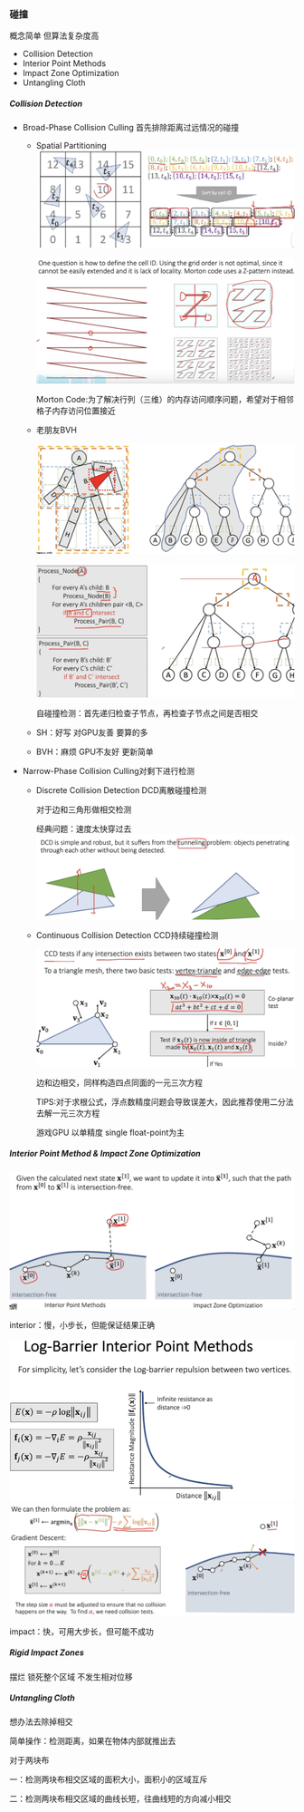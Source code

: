 ### 碰撞

概念简单 但算法复杂度高

- Collision Detection
- Interior Point Methods
- Impact Zone Optimization
- Untangling Cloth

##### Collision Detection

- Broad-Phase Collision Culling 首先排除距离过远情况的碰撞
  - Spatial Partitioning![image](IMAGE/5-1.PNG)
  
    ![mage](IMAGE/5-2.PNG)
  
    Morton Code:为了解决行列（三维）的内存访问顺序问题，希望对于相邻格子内存访问位置接近
  
  - 老朋友BVH
  
    ![image](IMAGE/5-3.png)
  
    ![image](IMAGE/5-4.png)
  
    自碰撞检测：首先递归检查子节点，再检查子节点之间是否相交
  
  - SH：好写 对GPU友善 要算的多
  
  - BVH：麻烦 GPU不友好 更新简单

- Narrow-Phase Collision Culling对剩下进行检测

  - Discrete Collision Detection DCD离散碰撞检测

    对于边和三角形做相交检测

    经典问题：速度太快穿过去<img src="IMAGE/5-5.PNG" alt="image" style="zoom: 50%;" />

  - Continuous Collision Detection CCD持续碰撞检测

    ![image](IMAGE/5-6.PNG)

    边和边相交，同样构造四点同面的一元三次方程

    TIPS:对于求根公式，浮点数精度问题会导致误差大，因此推荐使用二分法去解一元三次方程
    
    游戏GPU 以单精度 single float-point为主

##### Interior Point Method & Impact Zone Optimization

![image](IMAGE/5-7.PNG)

interior：慢，小步长，但能保证结果正确

<img src="IMAGE/5-8.PNG" alt="image" style="zoom: 67%;" /><img src="IMAGE/5-9.PNG" alt="IMAGE" style="zoom: 67%;" />

impact：快，可用大步长，但可能不成功

##### Rigid Impact Zones

摆烂 锁死整个区域 不发生相对位移 

##### Untangling Cloth

想办法去除掉相交

简单操作：检测距离，如果在物体内部就推出去

对于两块布

一：检测两块布相交区域的面积大小，面积小的区域互斥

二：检测两块布相交区域的曲线长短，往曲线短的方向减小相交